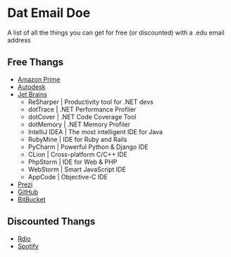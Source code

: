 Dat Email Doe
================

A list of all the things you can get for free (or discounted) with a .edu email address

## Free Thangs

- [Amazon Prime]()
- [Autodesk]()
- [Jet Brains](http://www.jetbrains.com/student/)
  - ReSharper | Productivity tool for .NET devs
  - dotTrace | .NET Performance Profiler
  - dotCover | .NET Code Coverage Tool
  - dotMemory | .NET Memory Profiler
  - IntelliJ IDEA | The most intelligent IDE for Java
  - RubyMine | IDE for Ruby and Rails
  - PyCharm | Powerful Python & Django IDE
  - CLion | Cross-platform C/C++ IDE
  - PhpStorm | IDE for Web & PHP
  - WebStorm | Smart JavaScript IDE
  - AppCode | Objective-C IDE
- [Prezi]()
- [GitHub](https://education.github.com/)
- [BitBucket]()

## Discounted Thangs

- [Rdio](https://www.rdio.com/account/discount/)
- [Spotify](https://www.spotify.com/us/student/)
